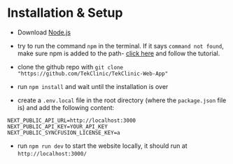 # Installation & Setup

- Download [Node.js](https://nodejs.org/en)

- try to run the command `npm` in the terminal. If it says `command not found`, make sure npm is added to the path- [click here](https://phoenixnap.com/kb/npm-command-not-found) and follow the tutorial.

- clone the github repo with `git clone "https://github.com/TekClinic/TekClinic-Web-App"`

- run `npm install` and wait until the installation is over

- create a `.env.local` file in the root directory (where the `package.json` file is) and add the following content:
```env
NEXT_PUBLIC_API_URL=http://localhost:3000
NEXT_PUBLIC_API_KEY=YOUR_API_KEY
NEXT_PUBLIC_SYNCFUSION_LICENSE_KEY=a
```

- run `npm run dev` to start the website locally, it should run at `http://localhost:3000/`
